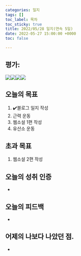 ```yaml
---
categories: 일지
tags: []
toc_label: 목차
toc_sticky: true
title: 2022/05/28 일지(연속 5일)
date: 2022-05-27 15:00:00 +0000
toc: false

---
```


## 평가:

![](/blog/assets/images/s_rank.webp)![](/blog/assets/images/a_rank.webp)![](/blog/assets/images/b_rank.webp)![](/blog/assets/images/c_rank.webp)

## 오늘의 목표

1. :heavy_check_mark:블로그 일지 작성
2. 근력 운동
3. 웹소설 1편 작성
4. 유산소 운동

## 초과 목표

1. 웹소설 2편 작성

## 오늘의 성취 인증

* 

## 오늘의 피드백

* 

## 어제의 나보다 나았던 점.

* 